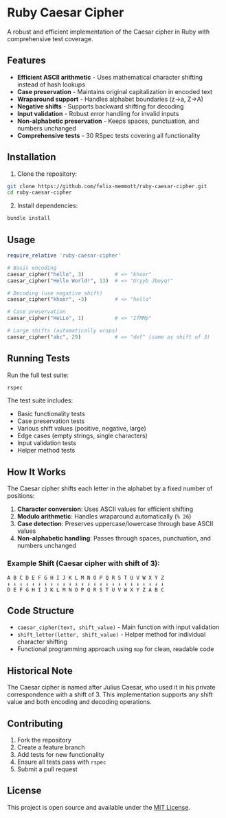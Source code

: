 # Ruby Caesar Cipher

A robust and efficient implementation of the Caesar cipher in Ruby with comprehensive test coverage.

## Features

- **Efficient ASCII arithmetic** - Uses mathematical character shifting instead of hash lookups
- **Case preservation** - Maintains original capitalization in encoded text
- **Wraparound support** - Handles alphabet boundaries (z→a, Z→A)
- **Negative shifts** - Supports backward shifting for decoding
- **Input validation** - Robust error handling for invalid inputs
- **Non-alphabetic preservation** - Keeps spaces, punctuation, and numbers unchanged
- **Comprehensive tests** - 30 RSpec tests covering all functionality

## Installation

1. Clone the repository:
```bash
git clone https://github.com/felix-memmott/ruby-caesar-cipher.git
cd ruby-caesar-cipher
```

2. Install dependencies:
```bash
bundle install
```

## Usage

```ruby
require_relative 'ruby-caesar-cipher'

# Basic encoding
caesar_cipher("hello", 3)          # => "khoor"
caesar_cipher("Hello World!", 13)  # => "Uryyb Jbeyq!"

# Decoding (use negative shift)
caesar_cipher("khoor", -3)         # => "hello"

# Case preservation
caesar_cipher("HeLLo", 1)          # => "IfMMp"

# Large shifts (automatically wraps)
caesar_cipher("abc", 29)           # => "def" (same as shift of 3)
```

## Running Tests

Run the full test suite:
```bash
rspec
```

The test suite includes:
- Basic functionality tests
- Case preservation tests
- Various shift values (positive, negative, large)
- Edge cases (empty strings, single characters)
- Input validation tests
- Helper method tests

## How It Works

The Caesar cipher shifts each letter in the alphabet by a fixed number of positions:

1. **Character conversion**: Uses ASCII values for efficient shifting
2. **Modulo arithmetic**: Handles wraparound automatically (`% 26`)
3. **Case detection**: Preserves uppercase/lowercase through base ASCII values
4. **Non-alphabetic handling**: Passes through spaces, punctuation, and numbers unchanged

### Example Shift (Caesar cipher with shift of 3):
```
A B C D E F G H I J K L M N O P Q R S T U V W X Y Z
↓ ↓ ↓ ↓ ↓ ↓ ↓ ↓ ↓ ↓ ↓ ↓ ↓ ↓ ↓ ↓ ↓ ↓ ↓ ↓ ↓ ↓ ↓ ↓ ↓ ↓
D E F G H I J K L M N O P Q R S T U V W X Y Z A B C
```

## Code Structure

- `caesar_cipher(text, shift_value)` - Main function with input validation
- `shift_letter(letter, shift_value)` - Helper method for individual character shifting
- Functional programming approach using `map` for clean, readable code

## Historical Note

The Caesar cipher is named after Julius Caesar, who used it in his private correspondence with a shift of 3. This implementation supports any shift value and both encoding and decoding operations.

## Contributing

1. Fork the repository
2. Create a feature branch
3. Add tests for new functionality
4. Ensure all tests pass with `rspec`
5. Submit a pull request

## License

This project is open source and available under the [MIT License](LICENSE).